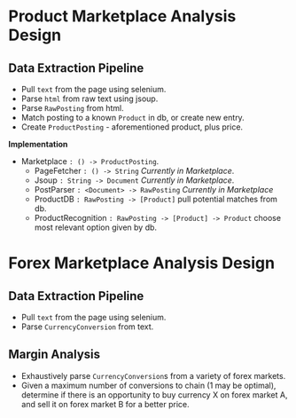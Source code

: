 # Product Marketplace Analysis Design

## Data Extraction Pipeline

- Pull `text` from the page using selenium.
- Parse `html` from raw text using jsoup.
- Parse `RawPosting` from html.
- Match posting to a known `Product` in db, or create new entry.
- Create `ProductPosting` - aforementioned product, plus price.

**Implementation**

- Marketplace  `: () -> ProductPosting`.
  - PageFetcher `: () -> String` *Currently in Marketplace*.
  - Jsoup      `: String -> Document` *Currently in Marketplace*.
  - PostParser `: <Document> -> RawPosting` *Currently in Marketplace*
  - ProductDB  `: RawPosting -> [Product]` pull potential matches from db.
  - ProductRecognition `: RawPosting -> [Product] -> Product` choose most relevant option given by db.

# Forex Marketplace Analysis Design

## Data Extraction Pipeline

- Pull `text` from the page using selenium.
- Parse `CurrencyConversion` from text.

## Margin Analysis

- Exhaustively parse `CurrencyConversion`s from a variety of forex markets.
- Given a maximum number of conversions to chain (1 may be optimal), determine if there is an
  opportunity to buy currency X on forex market A, and sell it on forex market B for a better price.